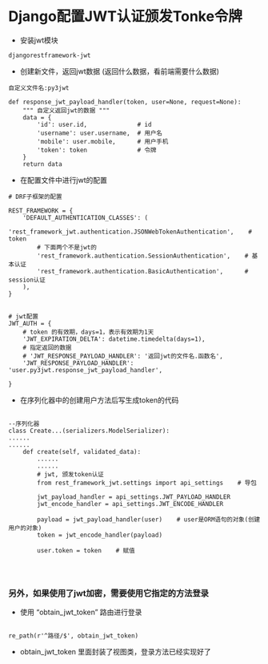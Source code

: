 # Django配置JWT认证颁发Tonke令牌

- 安装jwt模块

```
djangorestframework-jwt
```



- 创建新文件，返回jwt数据 (返回什么数据，看前端需要什么数据)

```
自定义文件名:py3jwt

def response_jwt_payload_handler(token, user=None, request=None):
    """ 自定义返回jwt的数据 """
    data = {
        'id': user.id,				# id
        'username': user.username,  # 用户名
        'mobile': user.mobile,		# 用户手机
        'token': token				# 令牌
    }
    return data

```



- 在配置文件中进行jwt的配置

```
# DRF子框架的配置

REST_FRAMEWORK = {
    'DEFAULT_AUTHENTICATION_CLASSES': (
        'rest_framework_jwt.authentication.JSONWebTokenAuthentication',    # token
        # 下面两个不是jwt的
        'rest_framework.authentication.SessionAuthentication',    # 基本认证
        'rest_framework.authentication.BasicAuthentication',      # session认证
    ),
}


# jwt配置
JWT_AUTH = {
    # token 的有效期，days=1，表示有效期为1天
    'JWT_EXPIRATION_DELTA': datetime.timedelta(days=1),
    # 指定返回的数据
    # 'JWT_RESPONSE_PAYLOAD_HANDLER': '返回jwt的文件名.函数名',
    'JWT_RESPONSE_PAYLOAD_HANDLER': 'user.py3jwt.response_jwt_payload_handler',
    
}
```



- 在序列化器中的创建用户方法后写生成token的代码

```

```

```
--序列化器
class Create...(serializers.ModelSerializer):
......
......
	def create(self, validated_data):
		......
		......
		# jwt, 颁发token认证
        from rest_framework_jwt.settings import api_settings    # 导包
        
        jwt_payload_handler = api_settings.JWT_PAYLOAD_HANDLER
        jwt_encode_handler = api_settings.JWT_ENCODE_HANDLER

        payload = jwt_payload_handler(user)    # user是ORM语句的对象(创建用户的对象)
        token = jwt_encode_handler(payload)
        
        user.token = token    # 赋值
		
	
		
```



### 另外，如果使用了jwt加密，需要使用它指定的方法登录

- 使用 “obtain_jwt_token” 路由进行登录

```

re_path(r'^路径/$', obtain_jwt_token)

```

- obtain_jwt_token 里面封装了视图类，登录方法已经实现好了